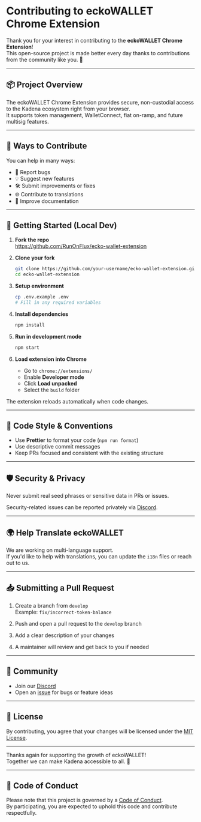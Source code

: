 # Contributing to eckoWALLET Chrome Extension

Thank you for your interest in contributing to the **eckoWALLET Chrome Extension**!  
This open-source project is made better every day thanks to contributions from the community like you. 💜

---

## 📦 Project Overview

The eckoWALLET Chrome Extension provides secure, non-custodial access to the Kadena ecosystem right from your browser.  
It supports token management, WalletConnect, fiat on-ramp, and future multisig features.

---

## 🙌 Ways to Contribute

You can help in many ways:

- 🐛 Report bugs
- 💡 Suggest new features
- 🛠️ Submit improvements or fixes
- 🌐 Contribute to translations
- 📝 Improve documentation

---

## 🚀 Getting Started (Local Dev)

1. **Fork the repo**  
   https://github.com/RunOnFlux/ecko-wallet-extension

2. **Clone your fork**

   ```bash
   git clone https://github.com/your-username/ecko-wallet-extension.git
   cd ecko-wallet-extension
   ```

3. **Setup environment**

   ```bash
   cp .env.example .env
   # Fill in any required variables
   ```

4. **Install dependencies**

   ```bash
   npm install
   ```

5. **Run in development mode**

   ```bash
   npm start
   ```

6. **Load extension into Chrome**

   - Go to `chrome://extensions/`
   - Enable **Developer mode**
   - Click **Load unpacked**
   - Select the `build` folder

The extension reloads automatically when code changes.

---

## 🧪 Code Style & Conventions

- Use **Prettier** to format your code (`npm run format`)
- Use descriptive commit messages
- Keep PRs focused and consistent with the existing structure

---

## 🛡️ Security & Privacy

Never submit real seed phrases or sensitive data in PRs or issues.

Security-related issues can be reported privately via [Discord](https://discord.com/invite/runonflux).

---

## 🌍 Help Translate eckoWALLET

We are working on multi-language support.  
If you'd like to help with translations, you can update the `i18n` files or reach out to us.

---

## 📥 Submitting a Pull Request

1. Create a branch from `develop`  
   Example: `fix/incorrect-token-balance`

2. Push and open a pull request to the `develop` branch

3. Add a clear description of your changes

4. A maintainer will review and get back to you if needed

---

## 💬 Community

- Join our [Discord](https://discord.com/invite/runonflux)
- Open an [issue](https://github.com/RunOnFlux/ecko-wallet-extension/issues) for bugs or feature ideas

---

## 🧾 License

By contributing, you agree that your changes will be licensed under the [MIT License](./LICENSE).

---

Thanks again for supporting the growth of eckoWALLET!  
Together we can make Kadena accessible to all. 🚀

---

## 🧭 Code of Conduct

Please note that this project is governed by a [Code of Conduct](./CODE_OF_CONDUCT.md).  
By participating, you are expected to uphold this code and contribute respectfully.
